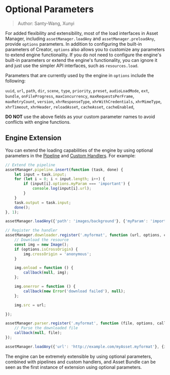 # Optional Parameters

> Author: Santy-Wang, Xunyi

For added flexibility and extensibility, most of the load interfaces in Asset Manager, including `assetManager.loadAny` and `assetManager.preloadAny`, provide `options` parameters. In addition to configuring the built-in parameters of Creator, `options` also allows you to customize any parameters to extend engine functionality. If you do not need to configure the engine's built-in parameters or extend the engine's functionality, you can ignore it and just use the simpler API interfaces, such as `resources.load`.

Parameters that are currently used by the engine in `options` include the following:

`uuid`, `url`, `path`, `dir`, `scene`, `type`, `priority`, `preset`, `audioLoadMode`, `ext`,
`bundle`, `onFileProgress`, `maxConcurrency`, `maxRequestsPerFrame`, `maxRetryCount`, `version`, `xhrResponseType`,
`xhrWithCredentials`, `xhrMimeType`, `xhrTimeout`, `xhrHeader`, `reloadAsset`, `cacheAsset`, `cacheEnabled`,

**DO NOT** use the above fields as your custom parameter names to avoid conflicts with engine functions.
## Engine Extension

You can extend the loading capabilities of the engine by using optional parameters in the [Pipeline](pipeline-task.md) and [Custom Handlers](downloader-parser.md#custom-handlers). For example:

```typescript
// Extend the pipeline
assetManager.pipeline.insert(function (task, done) {
    let input = task.input;
    for (let i = 0; i < input.length; i++) {
        if (input[i].options.myParam === 'important') {
            console.log(input[i].url);
        }
    }
    task.output = task.input;
    done();
}, 1);

assetManager.loadAny({'path': 'images/background'}, {'myParam': 'important'}, callback);

// Register the handler
assetManager.downloader.register('.myformat', function (url, options, callback) {
    // Download the resource
    const img = new Image();
    if (options.isCrossOrigin) {
        img.crossOrigin = 'anonymous';
    }

    img.onload = function () {
        callback(null, img);
    };

    img.onerror = function () {
        callback(new Error('download failed'), null);
    };

    img.src = url;

});

assetManager.parser.register('.myformat', function (file, options, callback) {
    // Parse the downloaded file
    callback(null, file);
});

assetManager.loadAny({'url': 'http://example.com/myAsset.myformat'}, {isCrossOrigin: true}, callback);
```

The engine can be extremely extensible by using optional parameters, combined with pipelines and custom handlers, and Asset Bundle can be seen as the first instance of extension using optional parameters.
